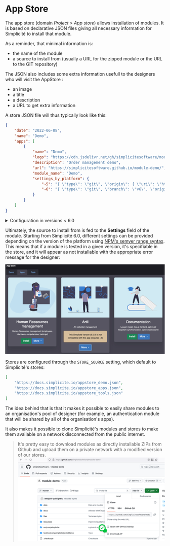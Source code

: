 App Store
====================

The app store (domain *Project > App store*) allows installation of modules. It is based on declarative JSON files giving all necessary information for Simplicité to install that module.

As a reminder, that minimal information is:
- the name of the module
- a source to install from (usually a URL for the zipped module or the URL to the GIT repository)

The JSON also includes some extra information usefull to the designers who will visit the AppStore :
- an image
- a title
- a description
- a URL to get extra information

A store JSON file will thus typically look like this:

```json
{
	"date": "2022-06-08",
	"name": "Demo",
	"apps": [
		{
			"name": "Demo",
			"logo": "https://cdn.jsdelivr.net/gh/simplicitesoftware/module-demo@latest/resources/Disposition/default/demo-module.svg",
			"description": "Order management demo",
			"url": "https://simplicitesoftware.github.io/module-demo/",
			"module_name": "Demo",
			"settings_by_platform": {
				"~5": "{ \"type\": \"git\", \"origin\": { \"uri\": \"https://github.com/simplicitesoftware/module-demo.git\" } }",
				"~6": "{ \"type\": \"git\", \"branch\": \"v6\", \"origin\": { \"uri\": \"https://github.com/simplicitesoftware/module-demo.git\" } }"
			}
		}
	]
}
```

<details>
<summary>Configuration in versions < 6.0 </summary>

```json
{
	"date": "2022-06-08",
	"name": "Demo",
	"apps": [
		{
			"name": "Demo",
			"logo": "https://cdn.jsdelivr.net/gh/simplicitesoftware/module-demo@latest/resources/Disposition/default/demo-module.svg",
			"description": "Order management demo",
			"url": "https://simplicitesoftware.github.io/module-demo/",
			"module_name": "Demo",
			"module_settings": "{ \"type\": \"git\", \"origin\": { \"uri\": \"https://github.com/simplicitesoftware/module-demo.git\" } }",
			"min_version": "5.1",
			"max_version": "5.3"
		}
	]
}
```

</details>

Ultimately, the source to install from is fed to the **Settings** field of the module. Starting from Simplicité 6.0, different settings can be provided depending on the version of the platform using [NPM's semver range syntax](https://www.npmjs.com/package/semver#hyphen-ranges-xyz---abc). This means that if a module is tested in a given version, it's specifiable in the store, and it will appear as not installable with the appropriate error message for the designer: 

![semver](semver.png)

Stores are configured through the `STORE_SOURCE` setting, which default to Simplicité's stores:

```json
[
	"https://docs.simplicite.io/appstore_demo.json", 
	"https://docs.simplicite.io/appstore_apps.json",
	"https://docs.simplicite.io/appstore_tools.json"
]
```

The idea behind that is that it makes it possible to easily share modules to an organisation's pool of designer (for example, an authentication module that will be shared by all of the organisation's apps).

It also makes it possible to clone Simplicité's modules and stores to make them available on a network disconnected from the public internet.

> It's pretty easy to download modules as directly installable ZIPs from Github and upload them on a private network with a modified version of our stores.
> ![github zip](zip.png)